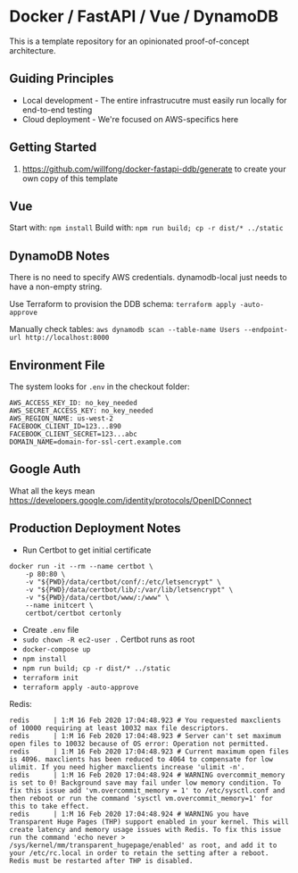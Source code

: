 # Docker / FastAPI / Vue / DynamoDB

This is a template repository for an opinionated proof-of-concept architecture.


## Guiding Principles

- Local development - The entire infrastrucutre must easily run locally for end-to-end testing
- Cloud deployment - We're focused on AWS-specifics here


## Getting Started

1. https://github.com/willfong/docker-fastapi-ddb/generate to create your own copy of this template


## Vue

Start with: `npm install`
Build with: `npm run build; cp -r dist/* ../static`


## DynamoDB Notes

There is no need to specify AWS credentials. dynamodb-local just needs to have a non-empty string.

Use Terraform to provision the DDB schema: `terraform apply -auto-approve`

Manually check tables: `aws dynamodb scan --table-name Users --endpoint-url http://localhost:8000`


## Environment File

The system looks for `.env` in the checkout folder:
```
AWS_ACCESS_KEY_ID: no_key_needed
AWS_SECRET_ACCESS_KEY: no_key_needed
AWS_REGION_NAME: us-west-2
FACEBOOK_CLIENT_ID=123...890
FACEBOOK_CLIENT_SECRET=123...abc
DOMAIN_NAME=domain-for-ssl-cert.example.com
```


## Google Auth
What all the keys mean
https://developers.google.com/identity/protocols/OpenIDConnect


## Production Deployment Notes

- Run Certbot to get initial certificate
```
docker run -it --rm --name certbot \
    -p 80:80 \
    -v "${PWD}/data/certbot/conf/:/etc/letsencrypt" \
    -v "${PWD}/data/certbot/lib/:/var/lib/letsencrypt" \
    -v "${PWD}/data/certbot/www/:/www" \
    --name initcert \
    certbot/certbot certonly
```
- Create `.env` file
- `sudo chown -R ec2-user .` Certbot runs as root
- `docker-compose up`
- `npm install`
- `npm run build; cp -r dist/* ../static`
- `terraform init`
- `terraform apply -auto-approve`


Redis:
```
redis      | 1:M 16 Feb 2020 17:04:48.923 # You requested maxclients of 10000 requiring at least 10032 max file descriptors.
redis      | 1:M 16 Feb 2020 17:04:48.923 # Server can't set maximum open files to 10032 because of OS error: Operation not permitted.
redis      | 1:M 16 Feb 2020 17:04:48.923 # Current maximum open files is 4096. maxclients has been reduced to 4064 to compensate for low ulimit. If you need higher maxclients increase 'ulimit -n'.
redis      | 1:M 16 Feb 2020 17:04:48.924 # WARNING overcommit_memory is set to 0! Background save may fail under low memory condition. To fix this issue add 'vm.overcommit_memory = 1' to /etc/sysctl.conf and then reboot or run the command 'sysctl vm.overcommit_memory=1' for this to take effect.
redis      | 1:M 16 Feb 2020 17:04:48.924 # WARNING you have Transparent Huge Pages (THP) support enabled in your kernel. This will create latency and memory usage issues with Redis. To fix this issue run the command 'echo never > /sys/kernel/mm/transparent_hugepage/enabled' as root, and add it to your /etc/rc.local in order to retain the setting after a reboot. Redis must be restarted after THP is disabled.
```
